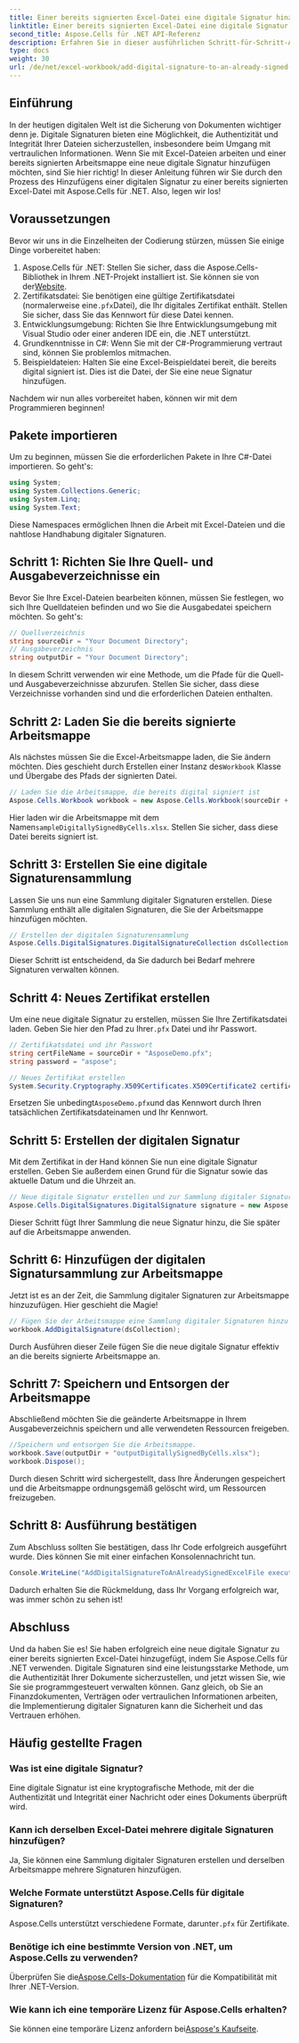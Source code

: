 ```yaml
---
title: Einer bereits signierten Excel-Datei eine digitale Signatur hinzufügen
linktitle: Einer bereits signierten Excel-Datei eine digitale Signatur hinzufügen
second_title: Aspose.Cells für .NET API-Referenz
description: Erfahren Sie in dieser ausführlichen Schritt-für-Schritt-Anleitung, wie Sie mit Aspose.Cells für .NET einer bereits signierten Excel-Datei eine digitale Signatur hinzufügen.
type: docs
weight: 30
url: /de/net/excel-workbook/add-digital-signature-to-an-already-signed-excel-file/
---
```

## Einführung

In der heutigen digitalen Welt ist die Sicherung von Dokumenten wichtiger denn je. Digitale Signaturen bieten eine Möglichkeit, die Authentizität und Integrität Ihrer Dateien sicherzustellen, insbesondere beim Umgang mit vertraulichen Informationen. Wenn Sie mit Excel-Dateien arbeiten und einer bereits signierten Arbeitsmappe eine neue digitale Signatur hinzufügen möchten, sind Sie hier richtig! In dieser Anleitung führen wir Sie durch den Prozess des Hinzufügens einer digitalen Signatur zu einer bereits signierten Excel-Datei mit Aspose.Cells für .NET. Also, legen wir los!

## Voraussetzungen

Bevor wir uns in die Einzelheiten der Codierung stürzen, müssen Sie einige Dinge vorbereitet haben:

1.  Aspose.Cells für .NET: Stellen Sie sicher, dass die Aspose.Cells-Bibliothek in Ihrem .NET-Projekt installiert ist. Sie können sie von der[Website](https://releases.aspose.com/cells/net/).
2.  Zertifikatsdatei: Sie benötigen eine gültige Zertifikatsdatei (normalerweise eine`.pfx`Datei), die Ihr digitales Zertifikat enthält. Stellen Sie sicher, dass Sie das Kennwort für diese Datei kennen.
3. Entwicklungsumgebung: Richten Sie Ihre Entwicklungsumgebung mit Visual Studio oder einer anderen IDE ein, die .NET unterstützt.
4. Grundkenntnisse in C#: Wenn Sie mit der C#-Programmierung vertraut sind, können Sie problemlos mitmachen.
5. Beispieldateien: Halten Sie eine Excel-Beispieldatei bereit, die bereits digital signiert ist. Dies ist die Datei, der Sie eine neue Signatur hinzufügen.

Nachdem wir nun alles vorbereitet haben, können wir mit dem Programmieren beginnen!

## Pakete importieren

Um zu beginnen, müssen Sie die erforderlichen Pakete in Ihre C#-Datei importieren. So geht's:

```csharp
using System;
using System.Collections.Generic;
using System.Linq;
using System.Text;
```

Diese Namespaces ermöglichen Ihnen die Arbeit mit Excel-Dateien und die nahtlose Handhabung digitaler Signaturen.

## Schritt 1: Richten Sie Ihre Quell- und Ausgabeverzeichnisse ein

Bevor Sie Ihre Excel-Dateien bearbeiten können, müssen Sie festlegen, wo sich Ihre Quelldateien befinden und wo Sie die Ausgabedatei speichern möchten. So geht's:

```csharp
// Quellverzeichnis
string sourceDir = "Your Document Directory";
// Ausgabeverzeichnis
string outputDir = "Your Document Directory";
```

In diesem Schritt verwenden wir eine Methode, um die Pfade für die Quell- und Ausgabeverzeichnisse abzurufen. Stellen Sie sicher, dass diese Verzeichnisse vorhanden sind und die erforderlichen Dateien enthalten.

## Schritt 2: Laden Sie die bereits signierte Arbeitsmappe

 Als nächstes müssen Sie die Excel-Arbeitsmappe laden, die Sie ändern möchten. Dies geschieht durch Erstellen einer Instanz des`Workbook` Klasse und Übergabe des Pfads der signierten Datei.

```csharp
// Laden Sie die Arbeitsmappe, die bereits digital signiert ist
Aspose.Cells.Workbook workbook = new Aspose.Cells.Workbook(sourceDir + "sampleDigitallySignedByCells.xlsx");
```

 Hier laden wir die Arbeitsmappe mit dem Namen`sampleDigitallySignedByCells.xlsx`. Stellen Sie sicher, dass diese Datei bereits signiert ist.

## Schritt 3: Erstellen Sie eine digitale Signaturensammlung

Lassen Sie uns nun eine Sammlung digitaler Signaturen erstellen. Diese Sammlung enthält alle digitalen Signaturen, die Sie der Arbeitsmappe hinzufügen möchten.

```csharp
// Erstellen der digitalen Signaturensammlung
Aspose.Cells.DigitalSignatures.DigitalSignatureCollection dsCollection = new Aspose.Cells.DigitalSignatures.DigitalSignatureCollection();
```

Dieser Schritt ist entscheidend, da Sie dadurch bei Bedarf mehrere Signaturen verwalten können.

## Schritt 4: Neues Zertifikat erstellen

 Um eine neue digitale Signatur zu erstellen, müssen Sie Ihre Zertifikatsdatei laden. Geben Sie hier den Pfad zu Ihrer`.pfx` Datei und ihr Passwort.

```csharp
// Zertifikatsdatei und ihr Passwort
string certFileName = sourceDir + "AsposeDemo.pfx";
string password = "aspose";

// Neues Zertifikat erstellen
System.Security.Cryptography.X509Certificates.X509Certificate2 certificate = new System.Security.Cryptography.X509Certificates.X509Certificate2(certFileName, password);
```

 Ersetzen Sie unbedingt`AsposeDemo.pfx`und das Kennwort durch Ihren tatsächlichen Zertifikatsdateinamen und Ihr Kennwort.

## Schritt 5: Erstellen der digitalen Signatur

Mit dem Zertifikat in der Hand können Sie nun eine digitale Signatur erstellen. Geben Sie außerdem einen Grund für die Signatur sowie das aktuelle Datum und die Uhrzeit an.

```csharp
// Neue digitale Signatur erstellen und zur Sammlung digitaler Signaturen hinzufügen
Aspose.Cells.DigitalSignatures.DigitalSignature signature = new Aspose.Cells.DigitalSignatures.DigitalSignature(certificate, "Aspose.Cells added new digital signature in existing digitally signed workbook.", DateTime.Now);
```

Dieser Schritt fügt Ihrer Sammlung die neue Signatur hinzu, die Sie später auf die Arbeitsmappe anwenden.

## Schritt 6: Hinzufügen der digitalen Signatursammlung zur Arbeitsmappe

Jetzt ist es an der Zeit, die Sammlung digitaler Signaturen zur Arbeitsmappe hinzuzufügen. Hier geschieht die Magie!

```csharp
// Fügen Sie der Arbeitsmappe eine Sammlung digitaler Signaturen hinzu
workbook.AddDigitalSignature(dsCollection);
```

Durch Ausführen dieser Zeile fügen Sie die neue digitale Signatur effektiv an die bereits signierte Arbeitsmappe an.

## Schritt 7: Speichern und Entsorgen der Arbeitsmappe

Abschließend möchten Sie die geänderte Arbeitsmappe in Ihrem Ausgabeverzeichnis speichern und alle verwendeten Ressourcen freigeben.

```csharp
//Speichern und entsorgen Sie die Arbeitsmappe.
workbook.Save(outputDir + "outputDigitallySignedByCells.xlsx");
workbook.Dispose();
```

Durch diesen Schritt wird sichergestellt, dass Ihre Änderungen gespeichert und die Arbeitsmappe ordnungsgemäß gelöscht wird, um Ressourcen freizugeben.

## Schritt 8: Ausführung bestätigen

Zum Abschluss sollten Sie bestätigen, dass Ihr Code erfolgreich ausgeführt wurde. Dies können Sie mit einer einfachen Konsolennachricht tun.

```csharp
Console.WriteLine("AddDigitalSignatureToAnAlreadySignedExcelFile executed successfully.\r\n");
```

Dadurch erhalten Sie die Rückmeldung, dass Ihr Vorgang erfolgreich war, was immer schön zu sehen ist!

## Abschluss

Und da haben Sie es! Sie haben erfolgreich eine neue digitale Signatur zu einer bereits signierten Excel-Datei hinzugefügt, indem Sie Aspose.Cells für .NET verwenden. Digitale Signaturen sind eine leistungsstarke Methode, um die Authentizität Ihrer Dokumente sicherzustellen, und jetzt wissen Sie, wie Sie sie programmgesteuert verwalten können. Ganz gleich, ob Sie an Finanzdokumenten, Verträgen oder vertraulichen Informationen arbeiten, die Implementierung digitaler Signaturen kann die Sicherheit und das Vertrauen erhöhen.

## Häufig gestellte Fragen

### Was ist eine digitale Signatur?
Eine digitale Signatur ist eine kryptografische Methode, mit der die Authentizität und Integrität einer Nachricht oder eines Dokuments überprüft wird.

### Kann ich derselben Excel-Datei mehrere digitale Signaturen hinzufügen?
Ja, Sie können eine Sammlung digitaler Signaturen erstellen und derselben Arbeitsmappe mehrere Signaturen hinzufügen.

### Welche Formate unterstützt Aspose.Cells für digitale Signaturen?
 Aspose.Cells unterstützt verschiedene Formate, darunter`.pfx` für Zertifikate.

### Benötige ich eine bestimmte Version von .NET, um Aspose.Cells zu verwenden?
 Überprüfen Sie die[Aspose.Cells-Dokumentation](https://reference.aspose.com/cells/net/) für die Kompatibilität mit Ihrer .NET-Version.

### Wie kann ich eine temporäre Lizenz für Aspose.Cells erhalten?
 Sie können eine temporäre Lizenz anfordern bei[Aspose's Kaufseite](https://purchase.aspose.com/temporary-license/).